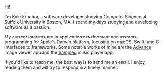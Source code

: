 Hi!

I'm Kyle Erhabor, a software developer studying Computer Science at Suffolk University in Boston, MA. I spend my days studying and developing software as a passion.

My current interests are in application development and systems programming for Apple's Darwin platform, focusing on macOS, Swift, and C interfaces to frameworks. Some notable works of mine are the [Advance](https://github.com/kyleerhabor/advance) image viewer app and the [Sampled](https://github.com/kyleerhabor/sampled) music player app.

If you'd like to reach me, the best way is to send me an email. I enjoy reading them and will try to respond in a timely manner.
